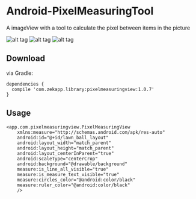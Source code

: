 # Android-PixelMeasuringTool
A imageView with a tool to calculate the pixel between items in the picture

![alt tag](https://github.com/zekapp/Android-PixelMeasuringTool/blob/master/art/pic-1.png)
![alt tag](https://github.com/zekapp/Android-PixelMeasuringTool/blob/master/art/pic-2.png)
![alt tag](https://github.com/zekapp/Android-PixelMeasuringTool/blob/master/art/pic-3.png)

## Download

via Gradle:

    dependencies {
      compile 'com.zekapp.library:pixelmeasuringview:1.0.7'
    }
    
## Usage

    <app.com.pixelmeasuringview.PixelMeasuringView
        xmlns:measure="http://schemas.android.com/apk/res-auto"
        android:id="@+id/lawn_ball_layout"
        android:layout_width="match_parent"
        android:layout_height="match_parent"
        android:layout_centerInParent="true"
        android:scaleType="centerCrop"
        android:background="@drawable/background"
        measure:is_line_all_visible="true"
        measure:is_measure_text_visible="true"
        measure:circles_color="@android:color/black"
        measure:ruler_color="@android:color/black"
        />
